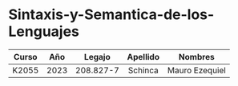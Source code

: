 Sintaxis-y-Semantica-de-los-Lenguajes
=====================================

| Curso     | Año      | Legajo        | Apellido   | Nombres          |
| :-------: |:--------:| :------------:|:----------:|:----------------:|
| K2055     | 2023     | 208.827-7     | Schinca    | Mauro Ezequiel   |

